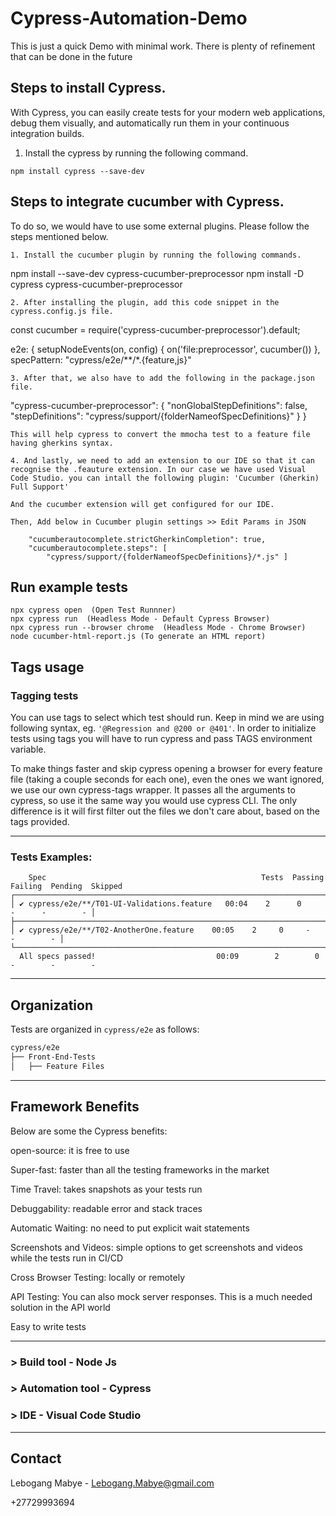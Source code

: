 # Cypress-Automation-Demo

This is just a quick Demo with minimal work. There is plenty of refinement that can be done in the future

## Steps to install Cypress. 

With Cypress, you can easily create tests for your modern web applications, debug them visually, and automatically run them in your continuous integration builds.

1. Install the cypress by running the following command.
```
npm install cypress --save-dev
```



## Steps to integrate cucumber with Cypress. 

To do so, we would have to use some external plugins. Please follow the steps mentioned below.

```
1. Install the cucumber plugin by running the following commands.
```
npm install --save-dev cypress-cucumber-preprocessor 
npm install -D cypress cypress-cucumber-preprocessor
```
2. After installing the plugin, add this code snippet in the cypress.config.js file.
```
const cucumber = require('cypress-cucumber-preprocessor').default;

e2e: {
   setupNodeEvents(on, config) {
     on('file:preprocessor', cucumber()) 
   },
   specPattern: "cypress/e2e/**/*.{feature,js}"
``` 
3. After that, we also have to add the following in the package.json file.
```
"cypress-cucumber-preprocessor": { 
"nonGlobalStepDefinitions": false,
"stepDefinitions": "cypress/support/{folderNameofSpecDefinitions}"
  }
}
```
This will help cypress to convert the mmocha test to a feature file having gherkins syntax.

4. And lastly, we need to add an extension to our IDE so that it can recognise the .feauture extension. In our case we have used Visual Code Studio. you can intall the following plugin: 'Cucumber (Gherkin) Full Support'

And the cucumber extension will get configured for our IDE.

Then, Add below in Cucumber plugin settings >> Edit Params in JSON

    "cucumberautocomplete.strictGherkinCompletion": true,
    "cucumberautocomplete.steps": [
        "cypress/support/{folderNameofSpecDefinitions}/*.js" ]

```


## Run example tests

```
npx cypress open  (Open Test Runnner)
npx cypress run  (Headless Mode - Default Cypress Browser)
npx cypress run --browser chrome  (Headless Mode - Chrome Browser)
node cucumber-html-report.js (To generate an HTML report)
```  

## Tags usage

### Tagging tests
You can use tags to select which test should run.
Keep in mind we are using following syntax, eg. `'@Regression and @200 or @401'`.
In order to initialize tests using tags you will have to run cypress and pass TAGS environment variable.

To make things faster and skip cypress opening a browser for every feature file (taking a couple seconds for each one), even the ones we want ignored, we use our own cypress-tags wrapper. It passes all the arguments to cypress, so use it the same way you would use cypress CLI. The only difference is it will first filter out the files we don't care about, based on the tags provided. 

----
### Tests Examples:
  
  ```
      Spec                                                Tests  Passing  Failing  Pending  Skipped
  ┌────────────────────────────────────────────────────────────────────────────────────────────────┐
  │ ✔ cypress/e2e/**/T01-UI-Validations.feature   00:04    2      0     -      -        - │
  ├────────────────────────────────────────────────────────────────────────────────────────────────┤
  │ ✔ cypress/e2e/**/T02-AnotherOne.feature    00:05    2     0     -        -        - │
  └────────────────────────────────────────────────────────────────────────────────────────────────┘
    All specs passed!                           00:09        2        0        -        -        -
```

----
## Organization

Tests are organized in `cypress/e2e` as follows:

```bash
cypress/e2e
├── Front-End-Tests
│   ├── Feature Files

```

----

## Framework Benefits

Below are some the Cypress benefits:

open-source: it is free to use

Super-fast: faster than all the testing frameworks in the market

Time Travel: takes snapshots as your tests run

Debuggability: readable error and stack traces

Automatic Waiting: no need to put explicit wait statements

Screenshots and Videos: simple options to get screenshots and videos while the tests run in CI/CD

Cross Browser Testing: locally or remotely 

API Testing: You can also mock server responses. This is a much needed solution in the API world 

Easy to write tests


----

### > Build tool - Node Js

### > Automation tool - Cypress

### > IDE - Visual Code Studio



----
## Contact

Lebogang Mabye - Lebogang.Mabye@gmail.com

+27729993694


